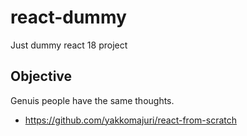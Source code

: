 # react-dummy
Just dummy react 18 project

## Objective
Genuis people have the same thoughts.
- https://github.com/yakkomajuri/react-from-scratch
